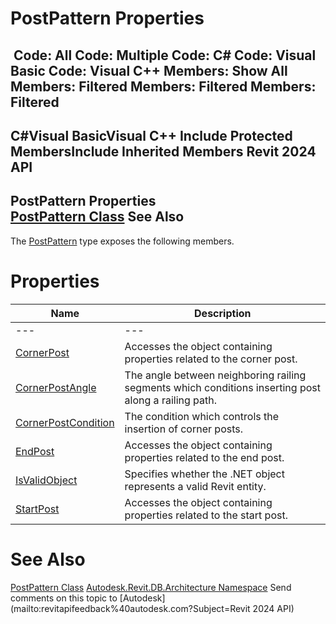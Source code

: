 # PostPattern Properties

﻿
 Code: All Code: Multiple Code: C# Code: Visual Basic Code: Visual C++  Members: Show All Members: Filtered Members: Filtered Members: Filtered   
---  
C#Visual BasicVisual C++
Include Protected MembersInclude Inherited Members
Revit 2024 API  
---  
PostPattern Properties  
[PostPattern Class](3368dd15-79bc-3116-6ced-4fc123d6300d.md "PostPattern Class") See Also  
---  
The [PostPattern](3368dd15-79bc-3116-6ced-4fc123d6300d.md "PostPattern Class") type exposes the following members.
# Properties
| Name | Description |
| --- | --- |
| --- | --- | --- |
| [CornerPost](e17620b0-0801-31a1-9ec1-5c4fdc417e9e.md "CornerPost Property") | Accesses the object containing properties related to the corner post. |
| [CornerPostAngle](29aab256-a573-fd29-be2e-7e0cbaa96164.md "CornerPostAngle Property") | The angle between neighboring railing segments which conditions inserting post along a railing path. |
| [CornerPostCondition](d4b30789-9e51-4dfb-2e7f-b55c43d905a2.md "CornerPostCondition Property") | The condition which controls the insertion of corner posts. |
| [EndPost](644d5e7c-1e19-a1e6-d306-7bcd6bc7a2fc.md "EndPost Property") | Accesses the object containing properties related to the end post. |
| [IsValidObject](91361ecb-4c2e-1fac-6966-e28db16202d7.md "IsValidObject Property") | Specifies whether the .NET object represents a valid Revit entity. |
| [StartPost](66b6c474-ba3a-6924-b00c-41b31702caf0.md "StartPost Property") | Accesses the object containing properties related to the start post. |

# See Also
[PostPattern Class](3368dd15-79bc-3116-6ced-4fc123d6300d.md "PostPattern Class")
[Autodesk.Revit.DB.Architecture Namespace](720f0c58-cb2b-4f13-374a-7348ed0a1cd3.md "Autodesk.Revit.DB.Architecture Namespace")
Send comments on this topic to [Autodesk](mailto:revitapifeedback%40autodesk.com?Subject=Revit 2024 API)